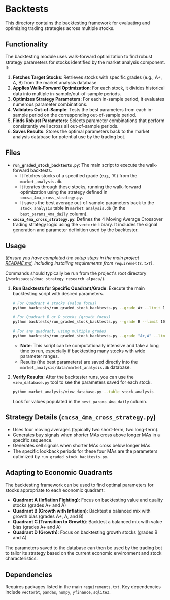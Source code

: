 # Backtests

This directory contains the backtesting framework for evaluating and optimizing trading strategies across multiple stocks.

## Functionality

The backtesting module uses walk-forward optimization to find robust strategy parameters for stocks identified by the market analysis component. It:

1.  **Fetches Target Stocks**: Retrieves stocks with specific grades (e.g., A+, A, B) from the market analysis database.
2.  **Applies Walk-Forward Optimization**: For each stock, it divides historical data into multiple in-sample/out-of-sample periods.
3.  **Optimizes Strategy Parameters**: For each in-sample period, it evaluates numerous parameter combinations.
4.  **Validates Out-of-Sample**: Tests the best parameters from each in-sample period on the corresponding out-of-sample period.
5.  **Finds Robust Parameters**: Selects parameter combinations that perform consistently well across all out-of-sample periods.
6.  **Saves Results**: Stores the optimal parameters back to the market analysis database for potential use by the trading bot.

## Files

*   **`run_graded_stock_backtests.py`**: The main script to execute the walk-forward backtests.
    *   It fetches stocks of a specified grade (e.g., 'A') from the `market_analysis.db`.
    *   It iterates through these stocks, running the walk-forward optimization using the strategy defined in `cmcsa_4ma_cross_strategy.py`.
    *   It saves the best average out-of-sample parameters back to the `stock_analysis` table in `market_analysis.db` (in the `best_params_4ma_daily` column).
*   **`cmcsa_4ma_cross_strategy.py`**: Defines the 4 Moving Average Crossover trading strategy logic using the `vectorbt` library. It includes the signal generation and parameter definition used by the backtester.

## Usage

*(Ensure you have completed the setup steps in the main project [README.md](../../README.md), including installing requirements from `requirements.txt`)*.

Commands should typically be run from the project's root directory (`/workspaces/dmac_strategy_research_alpaca/`).

1.  **Run Backtests for Specific Quadrant/Grade**: Execute the main backtesting script with desired parameters.
    ```bash
    # For Quadrant A stocks (value focus)
    python backtests/run_graded_stock_backtests.py --grade A+ --limit 10
    
    # For Quadrant B or D stocks (growth focus)
    python backtests/run_graded_stock_backtests.py --grade B --limit 10
    
    # For any quadrant, using multiple grades
    python backtests/run_graded_stock_backtests.py --grade "A+,A" --limit 20
    ```
    *   **Note**: This script can be computationally intensive and take a long time to run, especially if backtesting many stocks with wide parameter ranges.
    *   Results (the best parameters) are saved directly into the `market_analysis/data/market_analysis.db` database.

2.  **Verify Results**: After the backtester runs, you can use the `view_database.py` tool to see the parameters saved for each stock.
    ```bash
    python market_analysis/view_database.py --table stock_analysis
    ```
    Look for values populated in the `best_params_4ma_daily` column.

## Strategy Details (`cmcsa_4ma_cross_strategy.py`)

*   Uses four moving averages (typically two short-term, two long-term).
*   Generates buy signals when shorter MAs cross above longer MAs in a specific sequence.
*   Generates sell signals when shorter MAs cross below longer MAs.
*   The specific lookback periods for these four MAs are the parameters optimized by `run_graded_stock_backtests.py`.

## Adapting to Economic Quadrants

The backtesting framework can be used to find optimal parameters for stocks appropriate to each economic quadrant:

* **Quadrant A (Inflation Fighting)**: Focus on backtesting value and quality stocks (grades A+ and A)
* **Quadrant B (Growth with Inflation)**: Backtest a balanced mix with growth bias (grades A+, A, and B)
* **Quadrant C (Transition to Growth)**: Backtest a balanced mix with value bias (grades A+ and A)
* **Quadrant D (Growth)**: Focus on backtesting growth stocks (grades B and A)

The parameters saved to the database can then be used by the trading bot to tailor its strategy based on the current economic environment and stock characteristics.

## Dependencies

Requires packages listed in the main `requirements.txt`. Key dependencies include `vectorbt`, `pandas`, `numpy`, `yfinance`, `sqlite3`. 